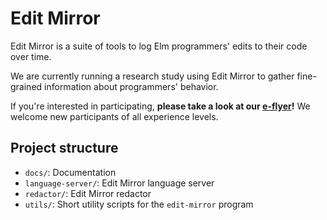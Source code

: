 # Edit Mirror

Edit Mirror is a suite of tools to log Elm programmers' edits to their code over
time.

We are currently running a research study using Edit Mirror to gather
fine-grained information about programmers' behavior.

If you're interested in participating,
**please take a look at our [e-flyer](https://plait-lab.org/elm)!**
We welcome new participants of all experience levels.

## Project structure

- `docs/`: Documentation
- `language-server/`: Edit Mirror language server
- `redactor/`: Edit Mirror redactor
- `utils/`: Short utility scripts for the `edit-mirror` program
